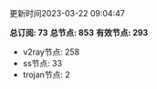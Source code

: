 更新时间2023-03-22 09:04:47

**总订阅: 73**
**总节点: 853**
**有效节点: 293**
- v2ray节点: 258
- ss节点: 33
- trojan节点: 2
